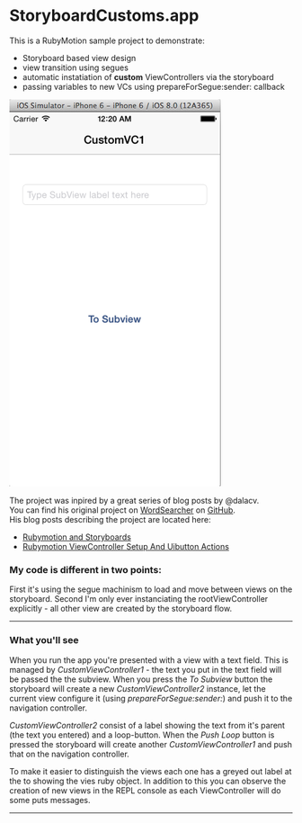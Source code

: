 StoryboardCustoms.app
=====================

This is a RubyMotion sample project to demonstrate:  

* Storyboard based view design
* view transition using segues
* automatic instatiation of **custom** ViewControllers via the storyboard
* passing variables to new VCs using prepareForSegue:sender: callback

![ScreenShot](screenshot.png)

The project was inpired by a great series of blog posts by @dalacv.  
You can find his original project on [WordSearcher](https://github.com/dalacv/WordSearcher) on [GitHub](http://www.github.com).  
His blog posts describing the project are located here:

* [Rubymotion and Storyboards](http://dangerousapps.com/blog/2012/05/08/rubymotion-and-storyboards/)
* [Rubymotion ViewController Setup And Uibutton Actions](http://dangerousapps.com/blog/2012/05/08/rubymotion-viewcontroller-setup-and-uibutton-actions/)

### My code is different in two points:  

First it's using the segue machinism to load and move between views on the storyboard.
Second I'm only ever instanciating the rootViewController explicitly - all other view are created by the storyboard flow.

* * *

### What you'll see

When you run the app you're presented with a view with a text field.
This is managed by *CustomViewController1* - the text you put in the text field will be passed the the subview.
When you press the *To Subview* button the storyboard will create a new *CustomViewController2* instance,
let the current view configure it (using *prepareForSegue:sender:*) and push it to the navigation controller.

*CustomViewController2* consist of a label showing the text from it's parent (the text you entered) and a loop-button.
When the *Push Loop* button is pressed the storyboard will create another *CustomViewController1* and push that on the navigation controller.

To make it easier to distinguish the views each one has a greyed out label at the to showing the vies ruby object.
In addition to this you can observe the creation of new views in the REPL console as each ViewController will do some puts messages.


* * *

